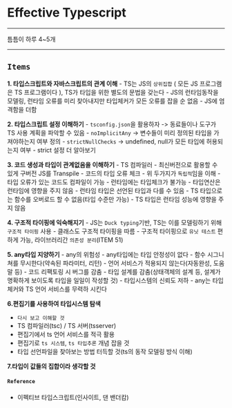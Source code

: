 # Effective Typescript
***

틈틈이 하루 4~5개

***

## `Items`

**1. 타입스크립트와 자바스크립트의 관계 이해**
    - TS는 JS의 `상위집합` ( 모든 JS 프로그램은 TS 프로그램이다 ), TS가 타입을 위한 별도의 문법을 갖는다
    - JS의 런타임동작을 모델링, 런타임 오류를 미리 찾아내지만 타입체커가 모든 오류를 잡을 순 없음
    - JS에 엄격함을 더함

**2. 타입스크립트 설정 이해하기**
    - `tsconfig.json`을 활용하자 -> 동료들이나 도구가 TS 사용 계획을 파악할 수 있음
    - `noImplicitAny` -> 변수들이 미리 정의된 타입을 가져야하는지 여부 정의
    - `strictNullChecks` -> undefined, null가 모든 타입에 허용되는지 여부
    - strict 설정 더 알아보기

**3. 코드 생성과 타입이 관계없음을 이해하기**
    - TS 컴파일러
      - 최신버전으로 활용할 수 있게 구버전 JS를 Transpile
      - 코드의 타입 오류 체크
      - 위 두가지가 `독립적`임을 이해
        - 타입 오류가 있는 코드도 컴파일이 가능
        - 런타임에는 타입체크가 불가능
        - 타입연산은 런타임에 영향을 주지 않음
        - 런타임 타입은 선언된 타입과 다를 수 있음
        - TS 타입으로는 함수를 오버로드 할 수 없음(타입 수준만 가능)
        - TS 타입은 런타임 성능에 영향을 주지 않음

**4. 구조적 타이핑에 익숙해지기**
    - JS는 `Duck typing`기반, TS는 이를 모델링하기 위해 `구조적 타이핑` 사용
    - 클래스도 구조적 타이핑을 따름
    - 구조적 타이핑으로 `유닛 테스트` 편하게 가능, 라이브러리간 `의존성 분리`(ITEM 51)

**5. any타입 지양하기**
    - any의 위험성
      - any타입에는 타입 안정성이 없다
      - 함수 시그니쳐를 무시한다(약속된 파라미터, 리턴)
      - 언어 서비스가 적용되지 않는다(자동완성, 도움말 등)
      - 코드 리팩토링 시 버그를 감춤
      - 타입 설계를 감춤(상태객체의 설계 등, 설계가 명확하게 보이도록 타입을 일일이 작성할 것)
      - 타입시스템의 신뢰도 저하
    - any는 타입체커와 TS 언어 서비스를 무력하 시킨다

**6.편집기를 사용하여 타입시스템 탐색**
  - `다시 보고 이해할 것`
  - TS 컴파일러(tsc) / TS 서버(tsserver)
  - 편집기에서 ts 언어 서비스를 적극 활용
  - 편집기로 `ts 시스템`, `ts 타입추론` 개념 잡을 것
  - 타입 선언파일을 찾아보는 방법 터득할 것(ts의 동작 모델링 방식 이해)

**7.타입이 값들의 집합이라 생각할 것**

#### `Reference`
- 이펙티브 타입스크립트(인사이트, 댄 밴더캄)

